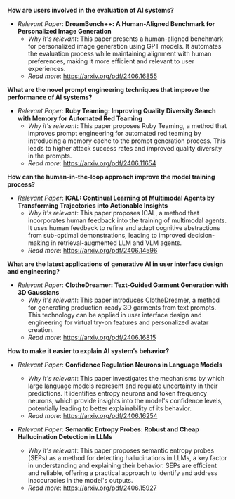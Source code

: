 **How are users involved in the evaluation of AI systems?**

- *Relevant Paper*: **DreamBench++: A Human-Aligned Benchmark for Personalized Image Generation**
    - *Why it's relevant*: This paper presents a human-aligned benchmark for personalized image generation using GPT models. It automates the evaluation process while maintaining alignment with human preferences, making it more efficient and relevant to user experiences.
    - *Read more*: https://arxiv.org/pdf/2406.16855

**What are the novel prompt engineering techniques that improve the performance of AI systems?**

- *Relevant Paper*: **Ruby Teaming: Improving Quality Diversity Search with Memory for Automated Red Teaming**
    - *Why it's relevant*: This paper proposes Ruby Teaming, a method that improves prompt engineering for automated red teaming by introducing a memory cache to the prompt generation process. This leads to higher attack success rates and improved quality diversity in the prompts.
    - *Read more*: https://arxiv.org/pdf/2406.11654

**How can the human-in-the-loop approach improve the model training process?**

- *Relevant Paper*: **ICAL: Continual Learning of Multimodal Agents by Transforming Trajectories into Actionable Insights**
    - *Why it's relevant*: This paper proposes ICAL, a method that incorporates human feedback into the training of multimodal agents. It uses human feedback to refine and adapt cognitive abstractions from sub-optimal demonstrations, leading to improved decision-making in retrieval-augmented LLM and VLM agents. 
    - *Read more*: https://arxiv.org/pdf/2406.14596

**What are the latest applications of generative AI in user interface design and engineering?**

- *Relevant Paper*: **ClotheDreamer: Text-Guided Garment Generation with 3D Gaussians**
    - *Why it's relevant*: This paper introduces ClotheDreamer, a method for generating production-ready 3D garments from text prompts. This technology can be applied in user interface design and engineering for virtual try-on features and personalized avatar creation.
    - *Read more*: https://arxiv.org/pdf/2406.16815

**How to make it easier to explain AI system’s behavior?**

- *Relevant Paper*: **Confidence Regulation Neurons in Language Models**
    - *Why it's relevant*: This paper investigates the mechanisms by which large language models represent and regulate uncertainty in their predictions. It identifies entropy neurons and token frequency neurons, which provide insights into the model's confidence levels, potentially leading to better explainability of its behavior.
    - *Read more*: https://arxiv.org/pdf/2406.16254

- *Relevant Paper*: **Semantic Entropy Probes: Robust and Cheap Hallucination Detection in LLMs**
    - *Why it's relevant*: This paper proposes semantic entropy probes (SEPs) as a method for detecting hallucinations in LLMs, a key factor in understanding and explaining their behavior. SEPs are efficient and reliable, offering a practical approach to identify and address inaccuracies in the model's outputs.
    - *Read more*: https://arxiv.org/pdf/2406.15927 
